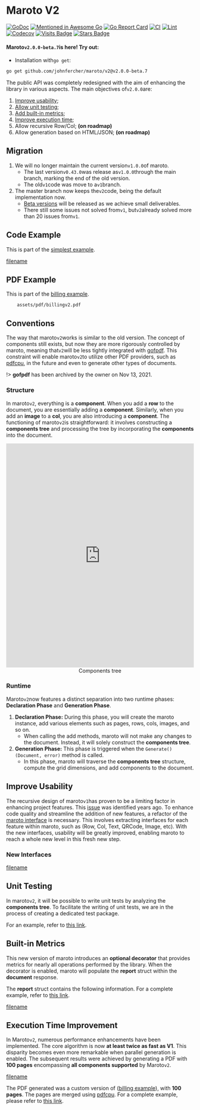 # Maroto V2

[![GoDoc](https://godoc.org/github.com/johnfercher/maroto?status.svg)](https://pkg.go.dev/github.com/johnfercher/maroto/v2)
[![Mentioned in Awesome Go](https://awesome.re/mentioned-badge.svg)](https://github.com/avelino/awesome-go#template-engines) 
[![Go Report Card](https://goreportcard.com/badge/github.com/johnfercher/maroto)](https://goreportcard.com/report/github.com/johnfercher/maroto)
[![CI](https://github.com/johnfercher/maroto/actions/workflows/goci.yml/badge.svg)](https://github.com/johnfercher/maroto/actions/workflows/goci.yml)
[![Lint](https://github.com/johnfercher/maroto/actions/workflows/golangci-lint.yml/badge.svg)](https://github.com/johnfercher/maroto/actions/workflows/golangci-lint.yml)
[![Codecov](https://img.shields.io/codecov/c/github/johnfercher/maroto)](https://codecov.io/gh/johnfercher/maroto)
[![Visits Badge](https://badges.pufler.dev/visits/johnfercher/maroto)](https://badges.pufler.dev)
[![Stars Badge](https://img.shields.io/github/stars/johnfercher/maroto.svg?style=social&label=Stars)](https://github.com/johnfercher/maroto/stargazers)

#### Maroto`v2.0.0-beta.7`is here! Try out:

* Installation with`go get`:

```bash
go get github.com/johnfercher/maroto/v2@v2.0.0-beta.7
```

The public API was completely redesigned with the aim of enhancing the 
library in various aspects. The main objectives of`v2.0.0`are:

1. [Improve usability](README.md?id=improve-usability);
2. [Allow unit testing](README.md?id=unit-testing);
3. [Add built-in metrics](README.md?id=built-in-metrics);
4. [Improve execution time](README.md?id=execution-time-improvement);
5. Allow recursive Row/Col; **(on roadmap)**
6. Allow generation based on HTML/JSON; **(on roadmap)**

## Migration

1. We will no longer maintain the current version`v1.0.0`of maroto.
   - The last version`v0.43.0`was release as`v1.0.0`through the main branch, marking the end of the old version.
   - The old`v1`code was move to a`v1`branch.
2. The master branch now keeps the`v2`code, being the default implementation now.
   - [Beta versions](https://go.dev/doc/modules/version-numbers) will be released as we achieve small deliverables.
   - There still some issues not solved from`v1`, but`v2`already solved more than 20 issues from`v1`.

## Code Example
This is part of the [simplest example](v2/examples/simplest?id=simplest).

[filename](assets/examples/simplest/v2/main.go ':include :type=code')

## PDF Example
This is part of the [billing example](v2/examples/billing?id=billing).

```pdf
	assets/pdf/billingv2.pdf
```

## Conventions

The way that maroto`v2`works is similar to the old version. The concept of components still exists, but now they are more 
rigorously controlled by maroto, meaning that`v2`will be less tightly integrated with [gofpdf][gofpdf]. This constraint will 
enable maroto`v2`to utilize other PDF providers, such as [pdfcpu][pdfcpu], in the future and even to generate other types 
of documents.

!> **gofpdf** has been archived by the owner on Nov 13, 2021.

### Structure
In maroto`v2`, everything is a **component**. When you add a **row** to the document, you are essentially adding a
**component**. Similarly, when you add an **image** to a **col**, you are also introducing a **component**. The 
functioning of maroto`v2`is straightforward: it involves constructing a **components tree** and processing the 
tree by incorporating the **components** into the document.

<iframe frameborder="0" style="width:100%;height:600px;" src="https://viewer.diagrams.net/?tags=%7B%7D&highlight=0000ff&edit=_blank&layers=1&nav=1&title=marotov2-structure.drawio#Uhttps%3A%2F%2Fdrive.google.com%2Fuc%3Fid%3D1H-xFq-6DNg-V6aUWsFxM0VthUvA5ptWZ%26export%3Ddownload"></iframe>
<div style="text-align: center;">Components tree</div>

### Runtime

Maroto`v2`now features a distinct separation into two runtime phases: **Declaration Phase** and **Generation Phase**.

1. **Declaration Phase:** During this phase, you will create the maroto instance, add various elements such as pages, rows, cols, images, and so on.
   - When calling the add methods, maroto will not make any changes to the document. Instead, it will solely construct the **components tree**.
2. **Generation Phase:** This phase is triggered when the `Generate() (Document, error)` method is called.
   - In this phase, maroto will traverse the **components tree** structure, compute the grid dimensions, and add components to the document.

## Improve Usability
The recursive design of maroto`v1`has proven to be a limiting factor in enhancing project features. This 
[issue][old_row_issue] was identified years ago. To enhance code quality and streamline the addition of new features, 
a refactor of the [maroto interface][old_maroto_interface] is necessary. This involves extracting interfaces for each 
feature within maroto, such as (Row, Col, Text, QRCode, Image, etc). With the new interfaces, usability will be greatly
improved, enabling maroto to reach a whole new level in this fresh new step.

### New Interfaces
[filename](https://raw.githubusercontent.com/johnfercher/maroto/master/pkg/core/core.go ':include :type=code')

## Unit Testing
In maroto`v2`, it will be possible to write unit tests by analyzing the **components tree**. To facilitate the 
writing of unit tests, we are in the process of creating a dedicated test package.

For an example, refer to [this link](v2/features/unittests?id=unit-testing).

## Built-in Metrics
This new version of maroto introduces an **optional decorator** that provides metrics for nearly all operations 
performed by the library. When the decorator is enabled, maroto will populate the **report** struct within 
the **document** response.

The **report** struct contains the following information. For a complete example, refer 
to [this link](v2/basics?id=using-metrics-decorator).

[filename](../assets/text/report.txt ':include :type=code')

## Execution Time Improvement
In Maroto`v2`, numerous performance enhancements have been implemented. The core algorithm is now **at least 
twice as fast as V1**. This disparity becomes even more remarkable when parallel generation is enabled. The 
subsequent results were achieved by generating a PDF with **100 pages** encompassing **all components supported** 
by Maroto`v2`.

[filename](../assets/text/parallel.txt ':include :type=code')

The PDF generated was a custom version of ([billing example](v2/examples/billing?id=billing)), with **100 pages**.
The pages are merged using [pdfcpu][pdfcpu]. For a complete example, please refer to
[this link](v2/features/parallelism?id=parallelism).


[gofpdf]: https://github.com/jung-kurt/gofpdf
[pdfcpu]: https://github.com/pdfcpu/pdfcpu
[old_maroto_interface]: https://github.com/johnfercher/maroto/blob/master/pkg/pdf/pdf.go
[old_row_issue]: https://github.com/johnfercher/maroto/issues/55
